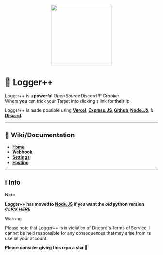 
<p align="center"><img style="height: 200px;" src="https://repository-images.githubusercontent.com/705000958/1b47c336-f552-487c-8455-8c28518fc69c"> </p>


# 🐺 Logger++
Logger++ is a **powerful** *Open Source* Discord *IP Grabber*. <br>
Where **you** can trick your Target into clicking a link for **their** ip.

Logger++ is made possible using [**Vercel**](https://vercel.com/), [**Express.JS**](https://expressjs.com/), [**Github**](https://github.com), [**Node.JS**](https://nodejs.org/), & [**Discord**](https://discord.com/).

<hr>

## 📜 Wiki/Documentation
- [**Home**](https://github.com/Cartxrr/LoggerPlusPlus/wiki)
- [**Webhook**](https://github.com/Cartxrr/LoggerPlusPlus/wiki/Creating-a--Webhook)
- [**Settings**](https://github.com/Cartxrr/LoggerPlusPlus/wiki/Settings)
- [**Hosting**](https://github.com/Cartxrr/LoggerPlusPlus/wiki/Hosting)

<hr>

## ℹ Info
> [!NOTE]
> **Logger++ has moved to [**Node.JS**](https://nodejs.org/) if you want the *old* python version** [***CLICK HERE***](https://github.com/Cartxrr/LoggerPlusPlus/tree/ae64c61185f1f18c170ba9fec5d592e2006c26db). <br>

> [!WARNING]
> Please note that Logger++ is in violation of Discord's Terms of Service. I cannot be held responsible for any consequences that may arise from its use on your account.

**Please consider giving this repo a star 🌟**

